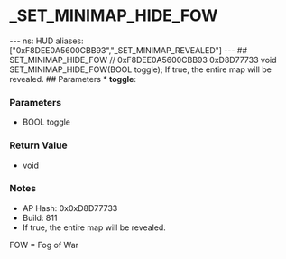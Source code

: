 # _SET_MINIMAP_HIDE_FOW

--- ns: HUD aliases: ["0xF8DEE0A5600CBB93","_SET_MINIMAP_REVEALED"] --- ## SET_MINIMAP_HIDE_FOW  // 0xF8DEE0A5600CBB93 0xD8D77733 void SET_MINIMAP_HIDE_FOW(BOOL toggle);  If true, the entire map will be revealed.  ## Parameters * **toggle**:

### Parameters
* BOOL toggle

### Return Value
* void

### Notes
* AP Hash: 0x0xD8D77733
* Build: 811
* If true, the entire map will be revealed.

FOW = Fog of War

